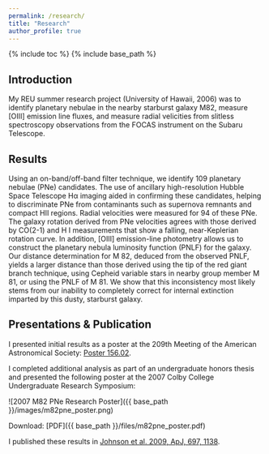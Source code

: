 ```yaml
---
permalink: /research/
title: "Research"
author_profile: true
---
```


{% include toc %}
{% include base_path %}

## Introduction

My REU summer research project (University of Hawaii, 2006) was to identify planetary nebulae in the nearby starburst galaxy M82, measure [OIII] emission line fluxes, and measure radial velicities from slitless spectroscopy observations from the FOCAS instrument on the Subaru Telescope.

## Results

Using an on-band/off-band filter technique, we identify 109 planetary nebulae (PNe) candidates. The use of ancillary high-resolution Hubble Space Telescope Hα imaging aided in confirming these candidates, helping to discriminate PNe from contaminants such as supernova remnants and compact HII regions. Radial velocities were measured for 94 of these PNe. The galaxy rotation derived from PNe velocities agrees with those derived by CO(2-1) and H I measurements that show a falling, near-Keplerian rotation curve. In addition, [OIII] emission-line photometry allows us to construct the planetary nebula luminosity function (PNLF) for the galaxy. Our distance determination for M 82, deduced from the observed PNLF, yields a larger distance than those derived using the tip of the red giant branch technique, using Cepheid variable stars in nearby group member M 81, or using the PNLF of M 81. We show that this inconsistency most likely stems from our inability to completely correct for internal extinction imparted by this dusty, starburst galaxy.

## Presentations & Publication

I presented initial results as a poster at the 209th Meeting of the American Astronomical Society: [Poster 156.02](https://ui.adsabs.harvard.edu/abs/2006AAS...20915602J/abstract).

I completed additional analysis as part of an undergraduate honors thesis and presented the following poster at the 2007 Colby College Undergraduate Research Symposium:

![2007 M82 PNe Research Poster]({{ base_path }}/images/m82pne_poster.png)

Download: [PDF]({{ base_path }}/files/m82pne_poster.pdf)

I published these results in [Johnson et al. 2009, ApJ, 697, 1138](https://dx.doi.org/10.1088/0004-637X/697/2/1138).
